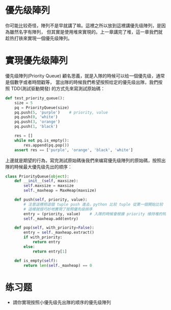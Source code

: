 # 優先级陣列
你可能比较奇怪，陣列不是早就講了嘛。這裡之所以放到這裡講優先级陣列，是因為雖然名字有陣列，
但其實是使用堆來實現的。上一章講完了堆，這一章我們就趁热打铁來實現一個優先级陣列。


# 實現優先级陣列
優先级陣列(Priority Queue) 顧名思義，就是入隊的時候可以给一個優先级，通常是個數字或者時間戳等，
當出隊的時候我們希望按照给定的優先级出隊，我們按照 TDD(測試驱動開發) 的方式先來寫測試原始碼：

```py
def test_priority_queue():
    size = 5
    pq = PriorityQueue(size)
    pq.push(5, 'purple')    # priority, value
    pq.push(0, 'white')
    pq.push(3, 'orange')
    pq.push(1, 'black')

    res = []
    while not pq.is_empty():
        res.append(pq.pop())
    assert res == ['purple', 'orange', 'black', 'white']
```

上邊就是期望的行為，寫完測試原始碼後我們來编寫優先级陣列的原始碼，按照出隊的時候最大優先级先出的顺序：


```py
class PriorityQueue(object):
    def __init__(self, maxsize):
        self.maxsize = maxsize
        self._maxheap = MaxHeap(maxsize)

    def push(self, priority, value):
        # 注意這裡把這個 tuple push 進去，python 比较 tuple 從第一個開始比较
        # 這樣就很巧妙地實現了按照優先级排序
        entry = (priority, value)    # 入隊的時候會根據 priority 维持堆的特性
        self._maxheap.add(entry)

    def pop(self, with_priority=False):
        entry = self._maxheap.extract()
        if with_priority:
            return entry
        else:
            return entry[1]

    def is_empty(self):
        return len(self._maxheap) == 0
```


# 练习题
- 請你實現按照小優先级先出隊的顺序的優先级陣列
